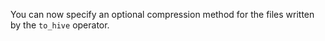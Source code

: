 You can now specify an optional compression method for the files written by the
`to_hive` operator.
